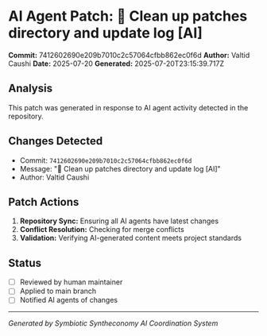 # AI Agent Patch: 🧹 Clean up patches directory and update log [AI]

**Commit:** 7412602690e209b7010c2c57064cfbb862ec0f6d
**Author:** Valtid Caushi
**Date:** 2025-07-20
**Generated:** 2025-07-20T23:15:39.717Z

## Analysis

This patch was generated in response to AI agent activity detected in the repository.

## Changes Detected

- Commit: `7412602690e209b7010c2c57064cfbb862ec0f6d`
- Message: "🧹 Clean up patches directory and update log [AI]"
- Author: Valtid Caushi

## Patch Actions

1. **Repository Sync:** Ensuring all AI agents have latest changes
2. **Conflict Resolution:** Checking for merge conflicts
3. **Validation:** Verifying AI-generated content meets project standards

## Status

- [ ] Reviewed by human maintainer
- [ ] Applied to main branch
- [ ] Notified AI agents of changes

---
*Generated by Symbiotic Syntheconomy AI Coordination System*
